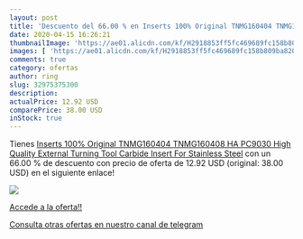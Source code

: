 ```yaml
---
layout: post
title: 'Descuento del 66.00 % en Inserts 100% Original TNMG160404 TNMG160'
date: 2020-04-15 16:26:21
thumbnailImage: 'https://ae01.alicdn.com/kf/H2918853ff5fc469689fc158b809ba820d/Inserts-100-Original-TNMG160404-TNMG160408-HA-PC9030-High-Quality-External-Turning-Tool-Carbide-Insert-For-Stainless.jpg_350x350._SL200_.jpg'
images: [ 'https://ae01.alicdn.com/kf/H2918853ff5fc469689fc158b809ba820d/Inserts-100-Original-TNMG160404-TNMG160408-HA-PC9030-High-Quality-External-Turning-Tool-Carbide-Insert-For-Stainless.jpg_350x350._SL200_.jpg' ]
comments: true
category: ofertas
author: ring
slug: 32975375300
description:
actualPrice: 12.92 USD
comparePrice: 38.00 USD
inStock: true
---
```


Tienes [Inserts 100% Original TNMG160404 TNMG160408 HA PC9030 High Quality External Turning Tool Carbide Insert For Stainless Steel](https://www.amazon.com/dp/32975375300/?tag=redken08-20) con un 66.00 % de descuento con precio de oferta de 12.92 USD (original: 38.00 USD) en el siguiente enlace!

[![](https://ae01.alicdn.com/kf/H2918853ff5fc469689fc158b809ba820d/Inserts-100-Original-TNMG160404-TNMG160408-HA-PC9030-High-Quality-External-Turning-Tool-Carbide-Insert-For-Stainless.jpg_350x350._SL200_.jpg)](https://www.amazon.com/dp/32975375300/?tag=redken08-20)

[Accede a la oferta!!](https://www.amazon.com/dp/32975375300/?tag=redken08-20)

[Consulta otras ofertas en nuestro canal de telegram](https://t.me/s/ofertas25)
